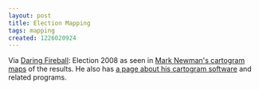 ```yaml
---
layout: post
title: Election Mapping
tags: mapping
created: 1226020924
---
```

Via [Daring Fireball](http://daringfireball.net/linked/2008/11/06/newman-maps):  Election 2008 as seen in [Mark Newman's cartogram maps](http://www-personal.umich.edu/~mejn/election/2008/) of the results.  He also has [a page about his cartogram software](http://www-personal.umich.edu/~mejn/cart/) and related programs.
